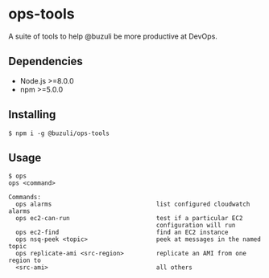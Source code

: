 # ops-tools
A suite of tools to help @buzuli be more productive at DevOps.

## Dependencies
- Node.js >=8.0.0
- npm >=5.0.0

## Installing
```
$ npm i -g @buzuli/ops-tools
```

## Usage
```
$ ops
ops <command>

Commands:
  ops alarms                             list configured cloudwatch alarms
  ops ec2-can-run                        test if a particular EC2
                                         configuration will run
  ops ec2-find                           find an EC2 instance
  ops nsq-peek <topic>                   peek at messages in the named topic
  ops replicate-ami <src-region>         replicate an AMI from one region to
  <src-ami>                              all others
```
